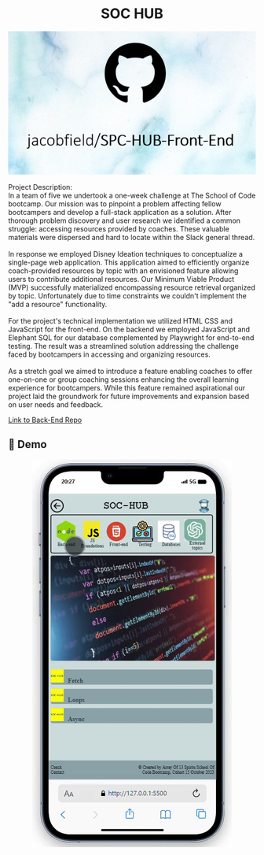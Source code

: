 <h1 align="center" id="title">SOC HUB</h1>

<p align="center"><img src="jacobfield-soc-hub-front-end.png" alt="project-image"></p>

<p id="description">Project Description:<br>In a team of five we undertook a one-week challenge at The School of Code bootcamp. Our mission was to pinpoint a problem affecting fellow bootcampers and develop a full-stack application as a solution. After thorough problem discovery and user research we identified a common struggle: accessing resources provided by coaches. These valuable materials were dispersed and hard to locate within the Slack general thread.<br><br>In response we employed Disney Ideation techniques to conceptualize a single-page web application. This application aimed to efficiently organize coach-provided resources by topic with an envisioned feature allowing users to contribute additional resources. Our Minimum Viable Product (MVP) successfully materialized encompassing resource retrieval organized by topic. Unfortunately due to time constraints we couldn't implement the "add a resource" functionality.<br><br>For the project's technical implementation we utilized HTML CSS and JavaScript for the front-end. On the backend we employed JavaScript and Elephant SQL for our database complemented by Playwright for end-to-end testing. The result was a streamlined solution addressing the challenge faced by bootcampers in accessing and organizing resources.<br><br>As a stretch goal we aimed to introduce a feature enabling coaches to offer one-on-one or group coaching sessions enhancing the overall learning experience for bootcampers. While this feature remained aspirational our project laid the groundwork for future improvements and expansion based on user needs and feedback.</p>

<a href="https://github.com/PurpleNurps/SOC-HUB-back-end">Link to Back-End Repo</a>

<h2>🚀 Demo</h2>
<div  align="center">
<img src="./SOCHUB-Demo.gif" alt="Project demo">
</div>
